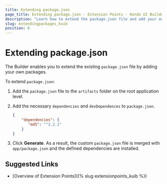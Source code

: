 ```yaml
---
title: Extending package.json
page_title: Extending package.json - Extension Points - Kendo UI Builder
description: "Learn how to extend the package.json file and add your own packages when working with the Kendo UI Builder."
slug: extendingpackages_kuib
position: 6
---
```


# Extending package.json

The Builder enables you to extend the existing `package.json` file by adding your own packages.

To extend `package.json`:

1. Add the `package.json` file to the `artifacts` folder on the root application level.
1. Add the necessary `dependencies` and `devDependences` to `package.json`.

    ```json
    {
        "dependencies": {
           "md5": "^2.2.1"
        }
    }
    ```

1. Click **Generate**. As a result, the custom `package.json` file is merged with `app/package.json` and the defined dependencies are installed.

## Suggested Links

* [Overview of Extension Points]({% slug extensionpoints_kuib %})
